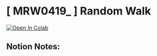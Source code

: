 # [ MRW0419_ ] Random Walk
[![Open In Colab](https://colab.research.google.com/assets/colab-badge.svg)](https://colab.research.google.com/github/dskusuma/project-MRW0419_-random-walk/blob/master/Random_Walk.ipynb)

## Notion Notes:
